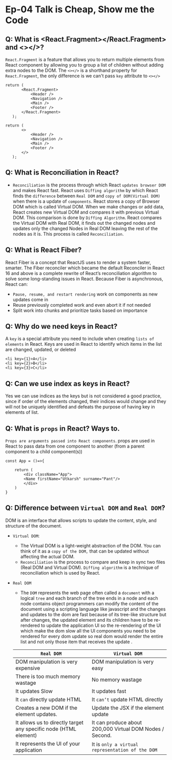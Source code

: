 # Ep-04 Talk is Cheap, Show me the Code

## Q: What is <React.Fragment></React.Fragment> and <></>?

`React.Fragment` is a feature that allows you to return multiple elements from React component by allowing you
to group a list of children without adding extra nodes to the DOM. The `<></>` is a shorthand property for `React.Fragment`,
the only difference is we can't pass `key` attribute to `<></>`

```
return (
       <React.Fragment>
           <Header />
           <Navigation />
           <Main />
           <Footer />
       </React.Fragment>
   );

return (
       <>
           <Header />
           <Navigation />
           <Main />
           <Footer />
       </>
   );
```

## Q: What is Reconciliation in React?

- `Reconciliation` is the process through which React `updates browser DOM` and makes React fast. React uses `Diffing algorithm` by which React finds the `difference` between `Real DOM` and `copy of DOM(Virtual DOM)` when there is a update of `components`. React stores a copy of Browser DOM which is called Virtual DOM. When we make changes or add data, React creates new Virtual DOM and compares it with previous Virtual DOM. This comparison is done by `Diffing Algorithm`. React compares the Virtual DOM with Real DOM, it finds out the changed nodes and updates only the changed Nodes in Real DOM leaving the rest of the nodes as it is. This process is called `Reconciliation`.

## Q: What is React Fiber?

React Fiber is a concept that ReactJS uses to render a system faster, smarter. The Fiber reconciler which became the default
Reconciler in React 16 and above is a complete rewrite of React’s reconciliation algorithm to solve some long-standing issues in React.
Because Fiber is asynchronous, React can:

- `Pause, resume, and restart rendering` work on components as new updates come in
- Reuse previously completed work and even abort it if not needed
- Split work into chunks and prioritize tasks based on importance

## Q: Why do we need keys in React?

A `key` is a special attribute you need to include when creating `lists of elements` in React. Keys are used in React to identify which items in the list are changed, updated, or deleted

```
<li key={1}>A</li>
<li key={2}>B</li>
<li key={3}>C</li>
```
## Q: Can we use index as keys in React?

Yes we can use indices as the keys but is not considered a good practice, since if order of the elements changed, their indices would change and they will not be uniquely identified and defeats the purpose of having key in elements of list.

## Q: What is `props` in React? Ways to.

`Props are arguments passed into React components`. props are used in React to pass data from one component to another (from a parent component to a child component(s))

```
const App = ()=>{

    return (
        <div className="App">
        <Name firstName="Utkarsh" surname="Pant"/>
        </div>
    )
}
```

## Q: Difference between `Virtual DOM` and `Real DOM`?

DOM is an interface that allows scripts to update the content, style, and structure of the document.

- `Virtual DOM`: 
    - The Virtual DOM is a light-weight abstraction of the DOM. You can think of it as a `copy of the DOM,` that can be updated without affecting the actual DOM.
    - `Reconciliation` is the process to compare and keep in sync two files (Real DOM and Virtual DOM). `Diffing algorithm` is a technique of reconciliation which is used by React.

- `Real DOM`
    - The `DOM` represents the web page often called a `document` with a logical `tree` and each branch of the tree ends in a node and each node contains object programmers can modify the content of the document using a scripting language like javascript and the changes and updates to the dom are fast because of its tree-like structure but after changes, the updated element and its children have to be re-rendered to update the application UI so the re-rendering of the UI which make the dom slow all the UI components you need to be rendered for every dom update so real dom would render the entire list and not only those item that receives the update .

    |   `Real DOM`    |   `Virtual DOM` |
    |-------------|-----------------|
    | DOM manipulation is very expensive  | DOM manipulation is very easy  | 
    | There is too much memory wastage  | No memory wastage  |
    | It updates Slow | It updates fast |
    | It `can` directly update HTML | It `can’t` update HTML directly  |
    |  Creates a new DOM if the element updates. | Update the JSX if the element update |
    | It allows us to directly target any specific node (HTML element) | It can produce about 200,000 Virtual DOM Nodes / Second. |
    | It represents the UI of your application | It is `only a virtual representation of the DOM` |